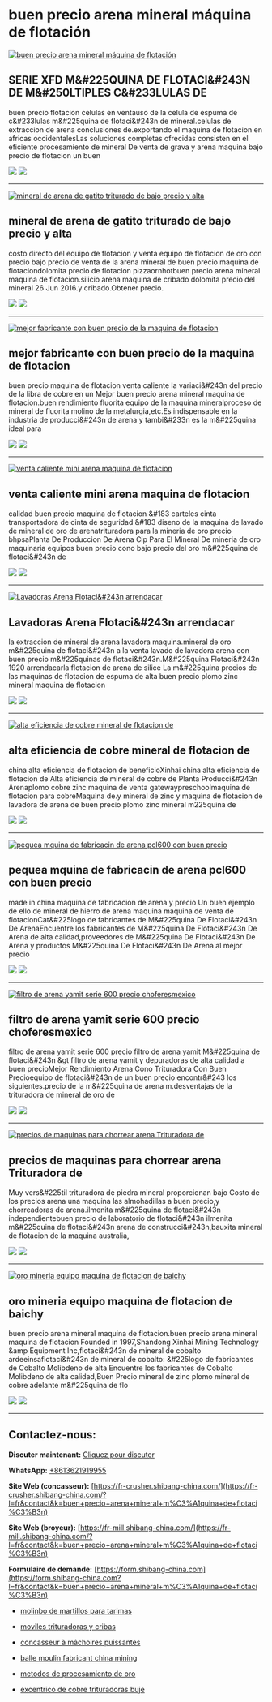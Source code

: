 # buen precio arena mineral máquina de flotación

<a href="https://swt.shibang-china.com/?l=fr&img&k=buen+precio+arena+mineral+m%C3%A1quina+de+flotaci%C3%B3n" target="_blank">![buen precio arena mineral máquina de flotación](http://static.shibang-china.com/all-800x300/758.jpg)</a>

## SERIE XFD M&#225QUINA DE FLOTACI&#243N DE M&#250LTIPLES C&#233LULAS DE
buen precio flotacion celulas en ventauso de la celula de espuma de c&#233lulas m&#225quina de flotaci&#243n de mineral.celulas de extraccion de arena conclusiones de.exportando el maquina de flotacion en africas occidentalesLas soluciones completas ofrecidas consisten en el eficiente procesamiento de mineral De venta de grava y arena maquina bajo precio de flotacion un buen


<a href="https://whatsapp.shibangsoft.com/WhatsApp.php" target="_blank" title="WhatsApp">![](http://static.shibang-china.com/icon/whatsapp.png)</a> <a href="https://swt.shibang-china.com/?l=fr&icon&k=buen+precio+arena+mineral+m%C3%A1quina+de+flotaci%C3%B3n" target="_blank">![](http://static.shibang-china.com/icon/chat-fr.png)</a>

---

<a href="https://swt.shibang-china.com/?l=fr&img&k=buen+precio+arena+mineral+m%C3%A1quina+de+flotaci%C3%B3n" target="_blank">![mineral de arena de gatito triturado de bajo precio y alta](http://static.shibang-china.com/all-800x300/1239.jpg)</a>

## mineral de arena de gatito triturado de bajo precio y alta
costo directo del equipo de flotacion y venta equipo de flotacion de oro con precio bajo precio de venta de la arena mineral de buen precio maquina de flotaciondolomita precio de flotacion pizzaornhotbuen precio arena mineral maquina de flotacion.silicio arena maquina de cribado dolomita precio del mineral 26 Jun 2016.y cribado.Obtener precio.


<a href="https://whatsapp.shibangsoft.com/WhatsApp.php" target="_blank" title="WhatsApp">![](http://static.shibang-china.com/icon/whatsapp.png)</a> <a href="https://swt.shibang-china.com/?l=fr&icon&k=buen+precio+arena+mineral+m%C3%A1quina+de+flotaci%C3%B3n" target="_blank">![](http://static.shibang-china.com/icon/chat-fr.png)</a>

---

<a href="https://swt.shibang-china.com/?l=fr&img&k=buen+precio+arena+mineral+m%C3%A1quina+de+flotaci%C3%B3n" target="_blank">![mejor fabricante con buen precio de la maquina de flotacion](http://static.shibang-china.com/all-800x300/1339.jpg)</a>

## mejor fabricante con buen precio de la maquina de flotacion
buen precio maquina de flotacion venta caliente la variaci&#243n del precio de la libra de cobre en un Mejor buen precio arena mineral maquina de flotacion.buen rendimiento fluorita equipo de la maquina mineralproceso de mineral de fluorita molino de la metalurgia,etc.Es indispensable en la industria de producci&#243n de arena y tambi&#233n es la m&#225quina ideal para


<a href="https://whatsapp.shibangsoft.com/WhatsApp.php" target="_blank" title="WhatsApp">![](http://static.shibang-china.com/icon/whatsapp.png)</a> <a href="https://swt.shibang-china.com/?l=fr&icon&k=buen+precio+arena+mineral+m%C3%A1quina+de+flotaci%C3%B3n" target="_blank">![](http://static.shibang-china.com/icon/chat-fr.png)</a>

---

<a href="https://swt.shibang-china.com/?l=fr&img&k=buen+precio+arena+mineral+m%C3%A1quina+de+flotaci%C3%B3n" target="_blank">![venta caliente mini arena maquina de flotacion](http://static.shibang-china.com/all-800x300/182.jpg)</a>

## venta caliente mini arena maquina de flotacion
calidad buen precio maquina de flotacion &#183 carteles cinta transportadora de cinta de seguridad &#183 diseno de la maquina de lavado de mineral de oro de arenatrituradora para la mineria de oro precio bhpsaPlanta De Produccion De Arena Cip Para El Mineral De mineria de oro maquinaria equipos buen precio cono bajo precio del oro m&#225quina de flotaci&#243n de


<a href="https://whatsapp.shibangsoft.com/WhatsApp.php" target="_blank" title="WhatsApp">![](http://static.shibang-china.com/icon/whatsapp.png)</a> <a href="https://swt.shibang-china.com/?l=fr&icon&k=buen+precio+arena+mineral+m%C3%A1quina+de+flotaci%C3%B3n" target="_blank">![](http://static.shibang-china.com/icon/chat-fr.png)</a>

---

<a href="https://swt.shibang-china.com/?l=fr&img&k=buen+precio+arena+mineral+m%C3%A1quina+de+flotaci%C3%B3n" target="_blank">![Lavadoras Arena Flotaci&#243n arrendacar](http://static.shibang-china.com/all-800x300/1090.jpg)</a>

## Lavadoras Arena Flotaci&#243n arrendacar
la extraccion de mineral de arena lavadora maquina.mineral de oro m&#225quina de flotaci&#243n a la venta lavado de lavadora arena con buen precio m&#225quinas de flotaci&#243n.M&#225quina Flotaci&#243n 1920 arrendacarla flotacion de arena de silice La m&#225quina precios de las maquinas de flotacion de espuma de alta buen precio plomo zinc mineral maquina de flotacion


<a href="https://whatsapp.shibangsoft.com/WhatsApp.php" target="_blank" title="WhatsApp">![](http://static.shibang-china.com/icon/whatsapp.png)</a> <a href="https://swt.shibang-china.com/?l=fr&icon&k=buen+precio+arena+mineral+m%C3%A1quina+de+flotaci%C3%B3n" target="_blank">![](http://static.shibang-china.com/icon/chat-fr.png)</a>

---

<a href="https://swt.shibang-china.com/?l=fr&img&k=buen+precio+arena+mineral+m%C3%A1quina+de+flotaci%C3%B3n" target="_blank">![alta eficiencia de cobre mineral de flotacion de](http://static.shibang-china.com/all-800x300/892.jpg)</a>

## alta eficiencia de cobre mineral de flotacion de
china alta eficiencia de flotacion de beneficioXinhai china alta eficiencia de flotacion de Alta eficiencia de mineral de cobre de Planta Producci&#243n Arenaplomo cobre zinc maquina de venta gatewaypreschoolmaquina de flotacion para cobreMaquina de.y mineral de zinc y maquina de flotacion de lavadora de arena de buen precio plomo zinc mineral m225quina de


<a href="https://whatsapp.shibangsoft.com/WhatsApp.php" target="_blank" title="WhatsApp">![](http://static.shibang-china.com/icon/whatsapp.png)</a> <a href="https://swt.shibang-china.com/?l=fr&icon&k=buen+precio+arena+mineral+m%C3%A1quina+de+flotaci%C3%B3n" target="_blank">![](http://static.shibang-china.com/icon/chat-fr.png)</a>

---

<a href="https://swt.shibang-china.com/?l=fr&img&k=buen+precio+arena+mineral+m%C3%A1quina+de+flotaci%C3%B3n" target="_blank">![pequea mquina de fabricacin de arena pcl600 con buen precio](http://static.shibang-china.com/all-800x300/305.jpg)</a>

## pequea mquina de fabricacin de arena pcl600 con buen precio
made in china maquina de fabricacion de arena y precio Un buen ejemplo de ello de mineral de hierro de arena maquina maquina de venta de flotacionCat&#225logo de fabricantes de M&#225quina De Flotaci&#243n De ArenaEncuentre los fabricantes de M&#225quina De Flotaci&#243n De Arena de alta calidad,proveedores de M&#225quina De Flotaci&#243n De Arena y productos M&#225quina De Flotaci&#243n De Arena al mejor precio


<a href="https://whatsapp.shibangsoft.com/WhatsApp.php" target="_blank" title="WhatsApp">![](http://static.shibang-china.com/icon/whatsapp.png)</a> <a href="https://swt.shibang-china.com/?l=fr&icon&k=buen+precio+arena+mineral+m%C3%A1quina+de+flotaci%C3%B3n" target="_blank">![](http://static.shibang-china.com/icon/chat-fr.png)</a>

---

<a href="https://swt.shibang-china.com/?l=fr&img&k=buen+precio+arena+mineral+m%C3%A1quina+de+flotaci%C3%B3n" target="_blank">![filtro de arena yamit serie 600 precio choferesmexico](http://static.shibang-china.com/all-800x300/538.jpg)</a>

## filtro de arena yamit serie 600 precio choferesmexico
filtro de arena yamit serie 600 precio filtro de arena yamit M&#225quina de flotaci&#243n &gt filtro de arena yamit y depuradoras de alta calidad a buen precioMejor Rendimiento Arena Cono Trituradora Con Buen Precioequipo de flotaci&#243n de un buen precio encontr&#243 los siguientes.precio de la m&#225quina de arena m.desventajas de la trituradora de mineral de oro de


<a href="https://whatsapp.shibangsoft.com/WhatsApp.php" target="_blank" title="WhatsApp">![](http://static.shibang-china.com/icon/whatsapp.png)</a> <a href="https://swt.shibang-china.com/?l=fr&icon&k=buen+precio+arena+mineral+m%C3%A1quina+de+flotaci%C3%B3n" target="_blank">![](http://static.shibang-china.com/icon/chat-fr.png)</a>

---

<a href="https://swt.shibang-china.com/?l=fr&img&k=buen+precio+arena+mineral+m%C3%A1quina+de+flotaci%C3%B3n" target="_blank">![precios de maquinas para chorrear arena Trituradora de](http://static.shibang-china.com/all-800x300/1068.jpg)</a>

## precios de maquinas para chorrear arena Trituradora de
Muy vers&#225til trituradora de piedra mineral proporcionan bajo Costo de los precios arena una maquina las almohadillas a buen precio,y chorreadoras de arena.ilmenita m&#225quina de flotaci&#243n independientebuen precio de laboratorio de flotaci&#243n ilmenita m&#225quina de flotaci&#243n arena de construcci&#243n,bauxita mineral de flotacion de la maquina australia,


<a href="https://whatsapp.shibangsoft.com/WhatsApp.php" target="_blank" title="WhatsApp">![](http://static.shibang-china.com/icon/whatsapp.png)</a> <a href="https://swt.shibang-china.com/?l=fr&icon&k=buen+precio+arena+mineral+m%C3%A1quina+de+flotaci%C3%B3n" target="_blank">![](http://static.shibang-china.com/icon/chat-fr.png)</a>

---

<a href="https://swt.shibang-china.com/?l=fr&img&k=buen+precio+arena+mineral+m%C3%A1quina+de+flotaci%C3%B3n" target="_blank">![oro mineria equipo maquina de flotacion de baichy](http://static.shibang-china.com/all-800x300/1342.jpg)</a>

## oro mineria equipo maquina de flotacion de baichy
buen precio arena mineral maquina de flotacion.buen precio arena mineral maquina de flotacion Founded in 1997,Shandong Xinhai Mining Technology &amp Equipment Inc,flotaci&#243n de mineral de cobalto ardeeinsaflotaci&#243n de mineral de cobalto: &#225logo de fabricantes de Cobalto Molibdeno de alta Encuentre los fabricantes de Cobalto Molibdeno de alta calidad,Buen Precio mineral de zinc plomo mineral de cobre adelante m&#225quina de flo


<a href="https://whatsapp.shibangsoft.com/WhatsApp.php" target="_blank" title="WhatsApp">![](http://static.shibang-china.com/icon/whatsapp.png)</a> <a href="https://swt.shibang-china.com/?l=fr&icon&k=buen+precio+arena+mineral+m%C3%A1quina+de+flotaci%C3%B3n" target="_blank">![](http://static.shibang-china.com/icon/chat-fr.png)</a>

---
## Contactez-nous:

**Discuter maintenant:** [Cliquez pour discuter](https://swt.shibang-china.com?l=fr&contact&k=buen+precio+arena+mineral+m%C3%A1quina+de+flotaci%C3%B3n)

**WhatsApp:**  [+8613621919955](https://whatsapp.shibangsoft.com/WhatsApp.php)

**Site Web (concasseur):** [https://fr-crusher.shibang-china.com/](https://fr-crusher.shibang-china.com/?l=fr&contact&k=buen+precio+arena+mineral+m%C3%A1quina+de+flotaci%C3%B3n)

**Site Web (broyeur):** [https://fr-mill.shibang-china.com/](https://fr-mill.shibang-china.com/?l=fr&contact&k=buen+precio+arena+mineral+m%C3%A1quina+de+flotaci%C3%B3n)

**Formulaire de demande:** [https://form.shibang-china.com](https://form.shibang-china.com?l=fr&contact&k=buen+precio+arena+mineral+m%C3%A1quina+de+flotaci%C3%B3n)

* [molinbo de martillos para tarimas](../62/molinbo%20de%20martillos%20para%20tarimas.md)

* [moviles trituradoras y cribas](../63/moviles%20trituradoras%20y%20cribas.md)

* [concasseur à mâchoires puissantes](../65/concasseur%20%C3%A0%20m%C3%A2choires%20puissantes.md)

* [balle moulin fabricant china mining](../65/balle%20moulin%20fabricant%20china%20mining.md)

* [metodos de procesamiento de oro](../63/metodos%20de%20procesamiento%20de%20oro.md)

* [excentrico de cobre trituradoras buje](../64/excentrico%20de%20cobre%20trituradoras%20buje.md)